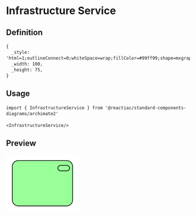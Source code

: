 # Infrastructure Service

## Definition

```
{
  _style: 'html=1;outlineConnect=0;whiteSpace=wrap;fillColor=#99ff99;shape=mxgraph.archimate.business;busType=service',
  _width: 100,
  _height: 75,
}
```

## Usage

```
import { InfrastructureService } from '@reactiac/standard-components-diagrams/archimate2'

<InfrastructureService/>
```

## Preview

<img src="./infrastructure-service.png" width="200"/>
